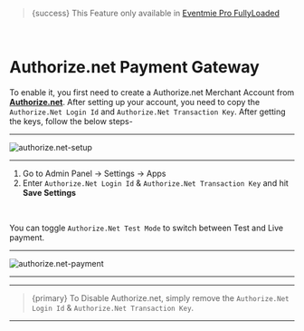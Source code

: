 > {success} This Feature only available in [Eventmie Pro FullyLoaded](https://classiebit.com/eventmie-pro-fullyloaded)

<br>

# Authorize.net Payment Gateway

To enable it, you first need to create a Authorize.net Merchant Account from **[Authorize.net](https://www.authorize.net/)**. After setting up your account, you need to copy the `Authorize.Net Login Id` and `Authorize.Net Transaction Key`. After getting the keys, follow the below steps-

---

![authorize.net-setup](/images/v2/EventmieProFullyLoadedV2.0/PaymentGateways.webp "authorize.net-setup")

---

1. Go to Admin Panel -> Settings -> Apps
2. Enter `Authorize.Net Login Id` & `Authorize.Net Transaction Key` and hit **Save Settings**

<br>

You can toggle `Authorize.Net Test Mode` to switch between Test and Live payment.

---

![authorize.net-payment](/images/v2/EventmieProFullyLoadedV2.0/authorize.net-paymen.webp "authorize.net-payment")

---

---

> {primary} To Disable Authorize.net, simply remove the `Authorize.Net Login Id` & `Authorize.Net Transaction Key`.

---
